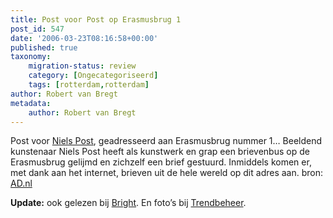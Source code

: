 ```yaml
---
title: Post voor Post op Erasmusbrug 1
post_id: 547
date: '2006-03-23T08:16:58+00:00'
published: true
taxonomy:
    migration-status: review
    category: [Ongecategoriseerd]
    tags: [rotterdam,rotterdam]
author: Robert van Bregt
metadata:
    author: Robert van Bregt
---
```

Post voor [Niels Post](http://www.nielspost.nl/), geadresseerd aan Erasmusbrug nummer 1… Beeldend kunstenaar Niels Post heeft als kunstwerk en grap een brievenbus op de Erasmusbrug gelijmd en zichzelf een brief gestuurd. Inmiddels komen er, met dank aan het internet, brieven uit de hele wereld op dit adres aan. bron: [AD.nl](http://www.ad.nl/rotterdam/stad/article351089.ece)

**Update:** ook gelezen bij [Bright](http://www.bright.nl/post-voor-post-op-erasmusbrug-1). En foto’s bij [Trendbeheer](http://trendbeheer.com/2006/05/12/erasmusbrug-1).